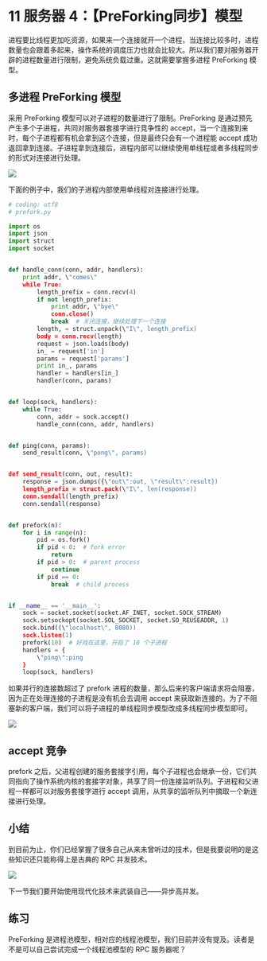 # 11 服务器 4：【PreForking同步】模型

进程要比线程更加吃资源，如果来一个连接就开一个进程，当连接比较多时，进程数量也会跟着多起来，操作系统的调度压力也就会比较大。所以我们要对服务器开辟的进程数量进行限制，避免系统负载过重。这就需要掌握多进程 PreForking 模型。

多进程 PreForking 模型
--
采用 PreForking 模型可以对子进程的数量进行了限制。PreForking 是通过预先产生多个子进程，共同对服务器套接字进行竞争性的 accept，当一个连接到来时，每个子进程都有机会拿到这个连接，但是最终只会有一个进程能 accept 成功返回拿到连接。子进程拿到连接后，进程内部可以继续使用单线程或者多线程同步的形式对连接进行处理。


![](https://user-gold-cdn.xitu.io/2018/5/16/163686ba498563be?w=722&h=383&f=png&s=31336)

下面的例子中，我们的子进程内部使用单线程对连接进行处理。
```py
# coding: utf8
# prefork.py

import os
import json
import struct
import socket


def handle_conn(conn, addr, handlers):
    print addr, \"comes\"
    while True:
        length_prefix = conn.recv(4)
        if not length_prefix:
            print addr, \"bye\"
            conn.close()
            break  # 关闭连接，继续处理下一个连接
        length, = struct.unpack(\"I\", length_prefix)
        body = conn.recv(length)
        request = json.loads(body)
        in_ = request['in']
        params = request['params']
        print in_, params
        handler = handlers[in_]
        handler(conn, params)


def loop(sock, handlers):
    while True:
        conn, addr = sock.accept()
        handle_conn(conn, addr, handlers)


def ping(conn, params):
    send_result(conn, \"pong\", params)


def send_result(conn, out, result):
    response = json.dumps({\"out\":out, \"result\":result})
    length_prefix = struct.pack(\"I\", len(response))
    conn.sendall(length_prefix)
    conn.sendall(response)


def prefork(n):
    for i in range(n):
        pid = os.fork()
        if pid < 0:  # fork error
            return
        if pid > 0:  # parent process
            continue
        if pid == 0:
            break  # child process


if __name__ == '__main__':
    sock = socket.socket(socket.AF_INET, socket.SOCK_STREAM)
    sock.setsockopt(socket.SOL_SOCKET, socket.SO_REUSEADDR, 1)
    sock.bind((\"localhost\", 8080))
    sock.listen(1)
    prefork(10)  # 好戏在这里，开启了 10 个子进程
    handlers = {
        \"ping\":ping
    }
    loop(sock, handlers)
```

如果并行的连接数超过了 prefork 进程的数量，那么后来的客户端请求将会阻塞，因为正在处理连接的子进程是没有机会去调用 accept 来获取新连接的。为了不阻塞新的客户端，我们可以将子进程的单线程同步模型改成多线程同步模型即可。


![](https://user-gold-cdn.xitu.io/2018/5/16/163686cd2e845425?w=935&h=442&f=png&s=53008)

accept 竞争
--
prefork 之后，父进程创建的服务套接字引用，每个子进程也会继承一份，它们共同指向了操作系统内核的套接字对象，共享了同一份连接监听队列。子进程和父进程一样都可以对服务套接字进行 accept 调用，从共享的监听队列中摘取一个新连接进行处理。

## 小结

到目前为止，你们已经掌握了很多自己从来未曾听过的技术，但是我要说明的是这些知识还只能称得上是古典的 RPC 并发技术。


![](https://user-gold-cdn.xitu.io/2018/5/19/16376b94eac96ce5?w=300&h=263&f=jpeg&s=9330)

下一节我们要开始使用现代化技术来武装自己——异步高并发。

练习
--
PreForking 是进程池模型，相对应的线程池模型，我们目前并没有提及。读者是不是可以自己尝试完成一个线程池模型的 RPC 服务器呢？



